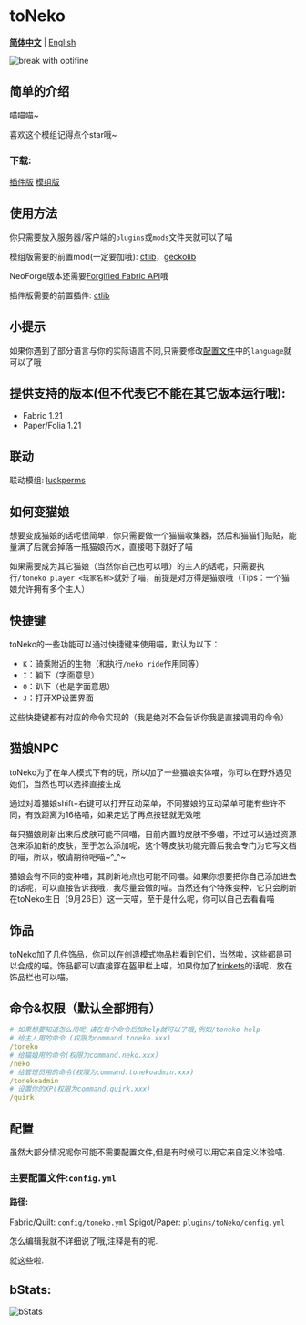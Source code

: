 # toNeko
**[简体中文](README.md)** | [English](README_en.md)

![break with optifine](https://wsrv.nl/?url=https%3A%2F%2Fimages.teamresourceful.com%2Fu%2F8vCLgK.svg&n=-1)
## 简单的介绍
喵喵喵~

喜欢这个模组记得点个star哦~
### 下载:
[插件版](https://modrinth.com/plugin/toneko/)
[模组版](https://modrinth.com/mod/tonekomod/)
## 使用方法
你只需要放入服务器/客户端的`plugins`或`mods`文件夹就可以了喵

模组版需要的前置mod(一定要加哦): [ctlib](https://modrinth.com/mod/ctlibmod)，[geckolib](https://modrinth.com/mod/geckolib)

NeoForge版本还需要[Forgified Fabric API](https://modrinth.com/mod/forgified-fabric-api)哦

插件版需要的前置插件: [ctlib](https://modrinth.com/plugin/ctlib)

## 小提示
如果你遇到了部分语言与你的实际语言不同,只需要修改[配置文件](#配置)中的`language`就可以了哦

## 提供支持的版本(但不代表它不能在其它版本运行哦):
- Fabric 1.21
- Paper/Folia 1.21
## 联动
联动模组: [luckperms](https://luckperms.net/)
## 如何变猫娘
想要变成猫娘的话呢很简单，你只需要做一个猫猫收集器，然后和猫猫们贴贴，能量满了后就会掉落一瓶猫娘药水，直接喝下就好了喵

如果需要成为其它猫娘（当然你自己也可以哦）的主人的话呢，只需要执行`/toneko player <玩家名称>`就好了喵，前提是对方得是猫娘哦（Tips：一个猫娘允许拥有多个主人）
## 快捷键
toNeko的一些功能可以通过快捷键来使用喵，默认为以下：
- `K`：骑乘附近的生物（和执行`/neko ride`作用同等）
- `I`：躺下（字面意思）
- `O`：趴下（也是字面意思）
- `J`：打开XP设置界面

这些快捷键都有对应的命令实现的（我是绝对不会告诉你我是直接调用的命令）
## 猫娘NPC
toNeko为了在单人模式下有的玩，所以加了一些猫娘实体喵，你可以在野外遇见她们，当然也可以选择直接生成

通过对着猫娘shift+右键可以打开互动菜单，不同猫娘的互动菜单可能有些许不同，有效距离为16格喵，如果走远了再点按钮就无效哦

每只猫娘刷新出来后皮肤可能不同喵，目前内置的皮肤不多喵，不过可以通过资源包来添加新的皮肤，至于怎么添加呢，这个等皮肤功能完善后我会专门为它写文档的喵，所以，敬请期待吧喵~^_^~

猫娘会有不同的变种喵，其刷新地点也可能不同喵。如果你想要把你自己添加进去的话呢，可以直接告诉我哦，我尽量会做的喵。当然还有个特殊变种，它只会刷新在toNeko生日（9月26日）这一天喵，至于是什么呢，你可以自己去看看喵
## 饰品
toNeko加了几件饰品，你可以在创造模式物品栏看到它们，当然啦，这些都是可以合成的喵。饰品都可以直接穿在盔甲栏上喵，如果你加了[trinkets](https://modrinth.com/mod/trinkets)的话呢，放在饰品栏也可以喵。
## 命令&权限（默认全部拥有）
```yaml
# 如果想要知道怎么用呢,请在每个命令后加help就可以了哦,例如/toneko help
# 给主人用的命令 (权限为command.toneko.xxx)
/toneko
# 给猫娘用的命令(权限为command.neko.xxx)
/neko
# 给管理员用的命令(权限为command.tonekoadmin.xxx)
/tonekoadmin
# 设置你的XP(权限为command.quirk.xxx)
/quirk
```
## 配置
虽然大部分情况呢你可能不需要配置文件,但是有时候可以用它来自定义体验喵.
### 主要配置文件:`config.yml`
#### 路径:
Fabric/Quilt: `config/toneko.yml`
Spigot/Paper: `plugins/toNeko/config.yml`

怎么编辑我就不详细说了哦,注释是有的呢.


就这些啦.
## bStats:
![bStats](https://bstats.org/signatures/bukkit/toneko.svg)
